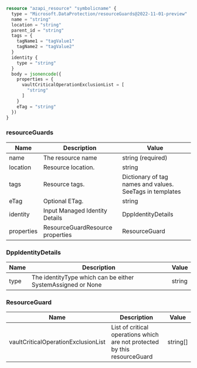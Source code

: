 ```terraform
resource "azapi_resource" "symbolicname" {
  type = "Microsoft.DataProtection/resourceGuards@2022-11-01-preview"
  name = "string"
  location = "string"
  parent_id = "string"
  tags = {
    tagName1 = "tagValue1"
    tagName2 = "tagValue2"
  }
  identity {
    type = "string"
  }
  body = jsonencode({
    properties = {
      vaultCriticalOperationExclusionList = [
        "string"
      ]
    }
    eTag = "string"
  })
}

```

### resourceGuards

| Name | Description | Value |
|-|-|-|
| name | The resource name | string (required) |
| location | Resource location. | string |
| tags | Resource tags. | Dictionary of tag names and values. SeeTags in templates |
| eTag | Optional ETag. | string |
| identity | Input Managed Identity Details | DppIdentityDetails |
| properties | ResourceGuardResource properties | ResourceGuard |


### DppIdentityDetails

| Name | Description | Value |
|-|-|-|
| type | The identityType which can be either SystemAssigned or None | string |


### ResourceGuard

| Name | Description | Value |
|-|-|-|
| vaultCriticalOperationExclusionList | List of critical operations which are not protected by this resourceGuard | string[] |


